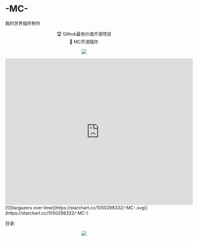 # -MC-
我的世界插件制作


<p align="center">🏆 Github最有价值开源项目<br />🚀 MC开源插件</p>

<p align="center" >
  <a href="https://github.com/1050298332/-MC-"><img src="https://img.shields.io/badge/Aclles-Java-yellow"></a>
</p>
<iframe src="https://dycharts.com/xshow/index.html?id=c_1f3ab36426fea48ba16358d8443aeb84" width="600" height="468" scrolling="no" frameborder="0" align=""></iframe>
[![Stargazers over time](https://starchart.cc/1050298332/-MC-.svg)](https://starchart.cc/1050298332/-MC-)
      

目录:

<p align="center" >
  <a href="https://github.com/1050298332/-MC-/tree/master"><img src="https://img.shields.io/badge/编号001-进服提示加头顶萤石,算个测试插件,没什么用-yellow"></a>
</p>
